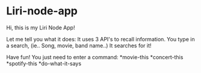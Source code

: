 # Liri-node-app

Hi, this is my Liri  Node App!

Let me tell you what it does:
It uses 3 API's to recall information.
You type in a search, (ie.. Song, movie, band name..)
It searches for it!

Have fun! You just need to enter a command: 
*movie-this 
*concert-this 
*spotify-this 
*do-what-it-says
